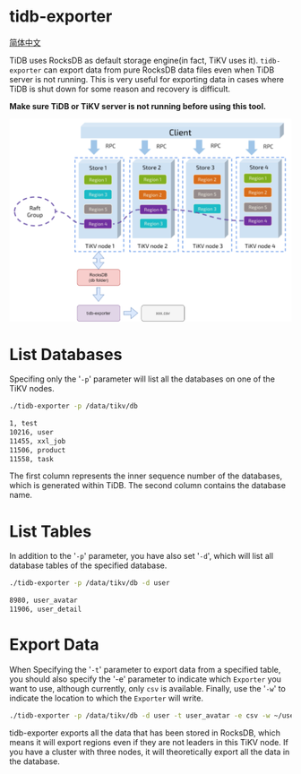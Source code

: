 # tidb-exporter

[简体中文](README_zh.md)

TiDB uses RocksDB as default storage engine(in fact, TiKV uses it). `tidb-exporter` can export data from pure RocksDB data files even when TiDB server is not running. This is very useful for exporting data in cases where TiDB is shut down for some reason and recovery is difficult.

**Make sure TiDB or TiKV server is not running before using this tool.**

![tidb-exporter](assets/tidb-exporter.png)

# List Databases

Specifing only the '`-p`' parameter will list all the databases on one of the TiKV nodes.

```bash
./tidb-exporter -p /data/tikv/db
```
```
1, test
10216, user
11455, xxl_job
11506, product
11558, task
```

The first column represents the inner sequence number of the databases, which is generated within TiDB. The second column contains the database name. 

# List Tables

In addition to the '`-p`' parameter, you have also set '`-d`', which will list all database tables of the specified database.

```bash
./tidb-exporter -p /data/tikv/db -d user
```
```
8980, user_avatar
11906, user_detail
```

# Export Data

When Specifying the '`-t`' parameter to export data from a specified table, you should also specify the '-e' parameter to indicate which `Exporter` you want to use, although currently, only `csv` is available. Finally, use the '`-w`' to indicate the location to which the `Exporter` will write.

```bash
./tidb-exporter -p /data/tikv/db -d user -t user_avatar -e csv -w ~/user.csv
```

tidb-exporter exports all the data that has been stored in RocksDB, which means it will export regions even if they are not leaders in this TiKV node. If you have a cluster with three nodes, it will theoretically export all the data in the database.